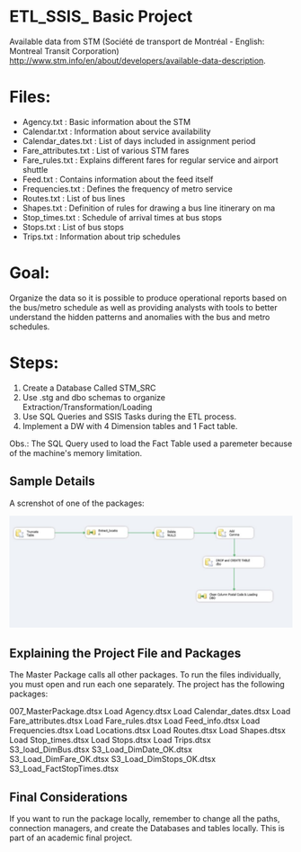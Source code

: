 # ETL_SSIS_ Basic Project

Available data from STM (Société de transport de Montréal - English: Montreal Transit Corporation) http://www.stm.info/en/about/developers/available-data-description.

# Files:

- Agency.txt : Basic information about the STM
- Calendar.txt : Information about service availability
- Calendar_dates.txt : List of days included in assignment period
- Fare_attributes.txt : List of various STM fares
- Fare_rules.txt : Explains different fares for regular service and airport shuttle
- Feed.txt : Contains information about the feed itself
- Frequencies.txt : Defines the frequency of metro service
- Routes.txt : List of bus lines
- Shapes.txt : Definition of rules for drawing a bus line itinerary on ma
- Stop_times.txt : Schedule of arrival times at bus stops
- Stops.txt : List of bus stops
- Trips.txt : Information about trip schedules

# Goal:
Organize the data so it is possible to produce operational reports based on the bus/metro schedule as well as providing analysts with tools to better understand the hidden patterns and anomalies with the bus and metro schedules.

# Steps: 
1) Create a Database Called STM_SRC 
2) Use .stg  and dbo schemas to organize Extraction/Transformation/Loading
3) Use SQL Queries and SSIS Tasks during the ETL process.
4) Implement a DW with 4 Dimension tables and 1 Fact table.

Obs.: The SQL Query used to load the Fact Table used a paremeter because of the machine's memory limitation.

## Sample Details

A screnshot of one of the packages:

![](Etl_Sample.JPG)

## Explaining the Project File and Packages

The Master Package calls all other packages. To run the files individually, you must open and run each one separately. The project has the following packages:

007_MasterPackage.dtsx
Load Agency.dtsx
Load Calendar_dates.dtsx
Load Fare_attributes.dtsx
Load Fare_rules.dtsx
Load Feed_info.dtsx
Load Frequencies.dtsx
Load Locations.dtsx
Load Routes.dtsx
Load Shapes.dtsx
Load Stop_times.dtsx
Load Stops.dtsx
Load Trips.dtsx
S3_load_DimBus.dtsx
S3_Load_DimDate_OK.dtsx
S3_Load_DimFare_OK.dtsx
S3_Load_DimStops_OK.dtsx
S3_Load_FactStopTimes.dtsx

## Final Considerations

If you want to run the package locally, remember to change all the paths, connection managers, and create the Databases and tables locally. This is part of an academic final project.   
